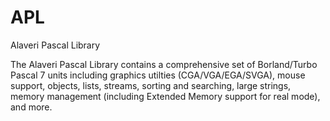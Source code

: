 # APL
Alaveri Pascal Library

The Alaveri Pascal Library contains a comprehensive set of Borland/Turbo Pascal 7 units including graphics utilties (CGA/VGA/EGA/SVGA), mouse support, objects, lists, streams, sorting and searching, large strings, memory management (including Extended Memory support for real mode), and more.
